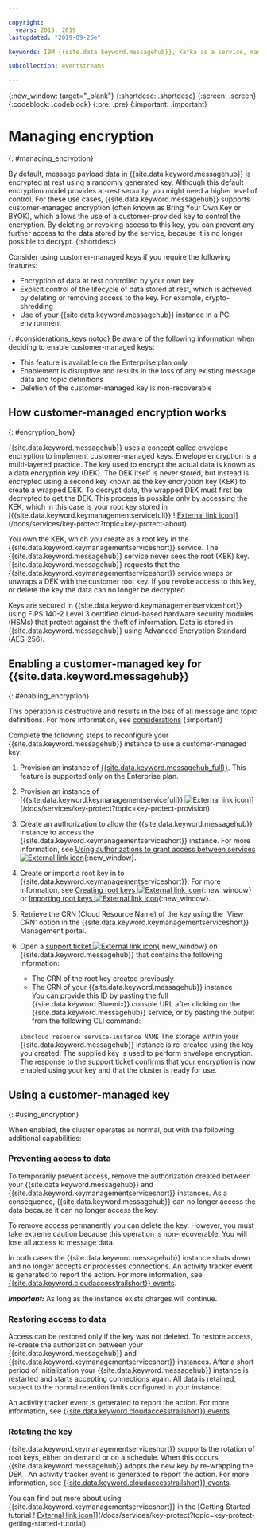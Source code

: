 ```yaml
---

copyright:
  years: 2015, 2019
lastupdated: "2019-09-26e"

keywords: IBM {{site.data.keyword.messagehub}}, Kafka as a service, managed Apache Kafka, BYOK

subcollection: eventstreams

---
```


{:new_window: target="_blank"}
{:shortdesc: .shortdesc}
{:screen: .screen}
{:codeblock: .codeblock}
{:pre: .pre}
{:important: .important}


# Managing encryption
{: #managing_encryption}

By default, message payload data in {{site.data.keyword.messagehub}} is encrypted at rest using a randomly generated key. Although this default encryption model provides at-rest security, you might need a higher level of control. For these use cases, {{site.data.keyword.messagehub}} supports customer-managed encryption (often known as Bring Your Own Key or BYOK), which allows the use of a customer-provided key to control the encryption. By deleting or revoking access to this key, you can prevent any further access to the data stored by the service, because it is no longer possible to decrypt.
{:shortdesc}


Consider using customer-managed keys if you require the following features:
- Encryption of data at rest controlled by your own key
- Explicit control of the lifecycle of data stored at rest, which is achieved by deleting or removing access to the key. For example, crypto-shredding
- Use of your {{site.data.keyword.messagehub}} instance in a PCI environment

{: #considerations_keys notoc} Be aware of the following information when deciding to enable customer-managed keys: 
- This feature is available on the Enterprise plan only
- Enablement is disruptive and results in the loss of any existing message data and topic definitions
- Deletion of the customer-managed key is non-recoverable

## How customer-managed encryption works
{: #encryption_how}

{{site.data.keyword.messagehub}} uses a concept called envelope encryption to implement customer-managed keys. Envelope encryption is a multi-layered practice. The key used to encrypt the actual data is known as a data encryption key (DEK). The DEK itself is never stored, but instead is encrypted using a second key known as the key encryption key (KEK) to create a wrapped DEK. To decrypt data, the wrapped DEK must first be decrypted to get the DEK. This process is possible only by accessing the KEK, which in this case is your root key stored in [{{site.data.keyword.keymanagementservicefull}} ! [External link icon](../../icons/launch-glyph.svg "External link icon")]](/docs/services/key-protect?topic=key-protect-about). 

You own the KEK, which you create as a root key in the {{site.data.keyword.keymanagementserviceshort}} service. The {{site.data.keyword.messagehub}} service never sees the root (KEK) key. {{site.data.keyword.messagehub}} requests that the {{site.data.keyword.keymanagementserviceshort}} service wraps or unwraps a DEK with the customer root key. If you revoke access to this key, or delete the key the data can no longer be decrypted.

Keys are secured in {{site.data.keyword.keymanagementserviceshort}} using FIPS 140-2 Level 3 certified cloud-based hardware security modules (HSMs) that protect against the theft of information. Data is stored in {{site.data.keyword.messagehub}} using Advanced Encryption Standard (AES-256).

## Enabling a customer-managed key for {{site.data.keyword.messagehub}}
{: #enabling_encryption}

This operation is destructive and results in the loss of all message and topic definitions. For more information, see [considerations](/docs/services/EventStreams?topic=eventstreams-managing_encryption#considerations_keys)
{:important}

Complete the following steps to reconfigure your {{site.data.keyword.messagehub}} instance to use a customer-managed key:

1. Provision an instance of [{{site.data.keyword.messagehub_full}}](/docs/services/EventStreams?topic=eventstreams-getting_started). This feature is supported only on the Enterprise plan.
2. Provision an instance of [{{site.data.keyword.keymanagementservicefull}} ![External link icon](../../icons/launch-glyph.svg "External link icon")]](/docs/services/key-protect?topic=key-protect-provision).
3. Create an authorization to allow the {{site.data.keyword.messagehub}} instance to access the {{site.data.keyword.keymanagementserviceshort}} instance. For more information, see [Using authorizations to grant access between services ![External link icon](../../icons/launch-glyph.svg "External link icon")](/docs/iam?topic=iam-serviceauth){:new_window}.
4. Create or import a root key in to {{site.data.keyword.keymanagementserviceshort}}. For more information, see [Creating root keys ![External link icon](../../icons/launch-glyph.svg "External link icon")](/docs/services/key-protect?topic=key-protect-create-root-keys){:new_window} or [Importing root keys ![External link icon](../../icons/launch-glyph.svg "External link icon")](/docs/services/key-protect?topic=key-protect-import-root-keys){:new_window}.
5. Retrieve the CRN (Cloud Resource Name) of the key using the 'View CRN' option in the {{site.data.keyword.keymanagementserviceshort}} Management portal.
6. Open a [support ticket ![External link icon](../../icons/launch-glyph.svg "External link icon")](/docs/get-support?topic=get-support-getting-customer-support#using-avatar){:new_window} on {{site.data.keyword.messagehub}} that contains the following information:
   * The CRN of the root key created previously
   * The CRN of your {{site.data.keyword.messagehub}} instance<br/>
   You can provide this ID by pasting the full {{site.data.keyword.Bluemix}} console URL after clicking on the {{site.data.keyword.messagehub}} service, or by pasting the output from the following CLI command:

   ```ibmcloud resource service-instance NAME```
   The storage within your {{site.data.keyword.messagehub}} instance is re-created using the key you created. The supplied key is used to perform envelope encryption.
   The response to the support ticket confirms that your encryption is now enabled using your key and that the cluster is ready for use.

## Using a customer-managed key
{: #using_encryption}

When enabled, the cluster operates as normal, but with the following additional capabilities:

### Preventing access to data

To temporarily prevent access, remove the authorization created between your {{site.data.keyword.messagehub}} and {{site.data.keyword.keymanagementserviceshort}} instances. As a consequence, {{site.data.keyword.messagehub}} can no longer access the data because it can no longer access the key. 

To remove access permanently you can delete the key. However, you must take extreme caution because this operation is non-recoverable. You will lose all access to message data.

In both cases the {{site.data.keyword.messagehub}} instance shuts down and no longer accepts or processes connections. An activity tracker event is generated to report the action. For more information, see [{{site.data.keyword.cloudaccesstrailshort}} events](/docs/services/EventStreams?topic=eventstreams-at_events).

***Important:*** As long as the instance exists charges will continue.

### Restoring access to data

Access can be restored only if the key was not deleted. To restore access, re-create the authorization between your {{site.data.keyword.messagehub}} and {{site.data.keyword.keymanagementserviceshort}} instances. After a short period of initialization your {{site.data.keyword.messagehub}} instance is restarted and starts accepting connections again. All data is retained, subject to the normal retention limits configured in your instance.

An activity tracker event is generated to report the action. For more information, see [{{site.data.keyword.cloudaccesstrailshort}} events](/docs/services/EventStreams?topic=eventstreams-at_events).

### Rotating the key

{{site.data.keyword.keymanagementserviceshort}} supports the rotation of root keys, either on demand or on a schedule. When this occurs, {{site.data.keyword.messagehub}} adopts the new key by re-wrapping the DEK <link to info on envelope encryption above>. An activity tracker event is generated to report the action. For more information, see [{{site.data.keyword.cloudaccesstrailshort}} events](/docs/services/EventStreams?topic=eventstreams-at_events).

You can find out more about using {{site.data.keyword.keymanagementserviceshort}} in the [Getting Started tutorial ! [External link icon](../../icons/launch-glyph.svg "External link icon")]](/docs/services/key-protect?topic=key-protect-getting-started-tutorial). 

<!--
You can use bring-your-own-key (BYOK) customer-managed encryption keys using [{{site.data.keyword.keymanagementservicefull}} 
 ![External link icon](../../icons/launch-glyph.svg "External link icon")](/docs/services/key-protect?topic=key-protect-about). The service helps you provision encrypted keys for apps across {{site.data.keyword.Bluemix}} services. 
Encryption keys contain subsets of information, such as the metadata that helps you identify the key, and the _key material_ that's used to encrypt and decrypt data. When you use {{site.data.keyword.keymanagementserviceshort}} to create keys, the service generates cryptographic key material on your behalf that's rooted in cloud-based hardware security modules (HSMs). But depending on your business requirements, you might need to generate key material from your internal solution, and then extend your on-premises key management infrastructure onto the cloud by importing keys into {{site.data.keyword.keymanagementserviceshort}}.


BYOK offers the following benefits:

* Encryption for message data at rest is controlled by a customer-managed key.
* You can prevent any further access to the data by deleting or removing access to the key.
* Actual key usage. For example, the customer's key is actually used to encrypt the disk's encryption key, so removing the customer key prevents the service from retrieving the actual disk key. For more information about crypto-shedding, ***see  - crypto shedding (should be able to get some words from the {{site.data.keyword.keymanagementserviceshort}} service page)***



## Enabling BYOK for {{site.data.keyword.messagehub}}
{: #byok_steps}

If you want to enable BYOK-related function for an {{site.data.keyword.messagehub}} instance, complete the following steps: 

1. Provision an instance of 
[{{site.data.keyword.messagehub}}](/docs/services/EventStreams?topic=eventstreams-getting_started).
2. Provision an instance of 
[{{site.data.keyword.keymanagementserviceshort}}](/docs/services/key-protect?topic=key-protect-provision).
3. Grant the {{site.data.keyword.messagehub}} service instance access to the {{site.data.keyword.keymanagementserviceshort}} service instance.
4. Create or import a root key into the {{site.data.keyword.keymanagementserviceshort}} instance. This is the root key that will be used to protect the data stored by the {{site.data.keyword.messagehub}} service instance.
5. Open a support ticket on {{site.data.keyword.messagehub}} that contains the following information:
    * The {{site.data.keyword.Bluemix}} region of the {{site.data.keyword.keymanagementserviceshort}} service instance
    * The CRN of the root key in the {{site.data.keyword.keymanagementserviceshort}} instance
    * The region of the {{site.data.keyword.messagehub}} service instance
    * The {{site.data.keyword.messagehub}} service instance ID

You'll then receive confirmation via the support ticket that BYOK is enabled.

-->




